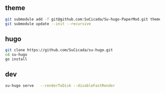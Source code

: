 ## theme
```bash
git submodule add -f git@github.com:SuCicada/Su-hugo-PaperMod.git themes/hugo-PaperMod
git submodule update --init --recursive
```

## hugo 
```bash
git clone https://github.com/SuCicada/su-hugo.git 
cd su-hugo
go install
```


## dev
```bash
su-hugo serve   --renderToDisk --disableFastRender
```
